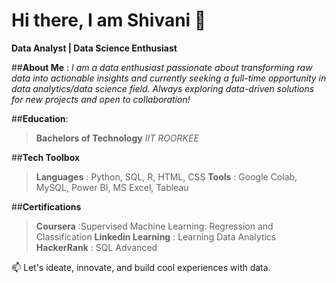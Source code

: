 # Hi there, I am Shivani 👋

**Data Analyst | Data Science Enthusiast**

##**About Me** :
*I am a data enthusiast passionate about transforming raw data into actionable insights and currently seeking a full-time opportunity in data analytics/data science field. Always exploring data-driven solutions for new projects and open to collaboration!*

##**Education**:
>**Bachelors of Technology**
*IIT ROORKEE*

##**Tech Toolbox**
> **Languages** : Python, SQL, R, HTML, CSS
> **Tools** : Google Colab, MySQL, Power BI, MS Excel, Tableau

##**Certifications**
> **Coursera** :Supervised Machine Learning: Regression and Classification
> **Linkedin Learning** : Learning Data Analytics
> **HackerRank** : SQL Advanced

📫 Let's ideate, innovate, and build cool experiences with data.


